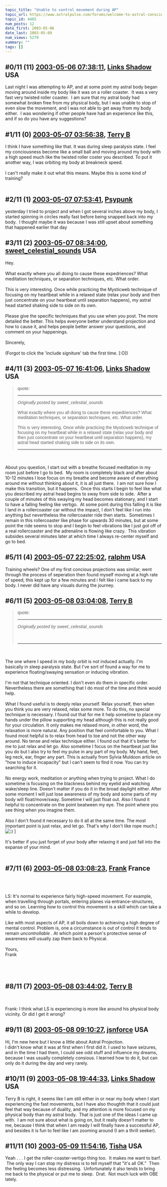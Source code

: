 ```yaml
---
topic_title: "Unable to control movement during AP"
topic_url: https://www.astralpulse.com/forums/welcome-to-astral-consciousness!/unable-to-control-movement-during-ap
topic_id: 4465
num_posts: 12
date_first: 2003-05-06
date_last: 2003-05-09
num_views: 5279
summary: ""
tags: []
---
```


## \#0/11 (11) [2003-05-06 07:38:11](https://www.astralpulse.com/forums/index.php?msg=120169), [Links Shadow](https://www.astralpulse.com/forums/profile/?u=2144) USA ##
<section>
Last night I was attempting to AP, and at some point my astral body began moving around inside my body like it was on a roller coaster.  It was a very fast very twisted roller coaster.  I am sure that my astral body had somewhat broken free from my physical body, but I was unable to stop of even slow the movement, and I was not able to get away from my body either.  I was wondering if other people have had an experience like this, and if so do you have any suggestions?
</section>

## \#1/11 (0) [2003-05-07 03:56:38](https://www.astralpulse.com/forums/index.php?msg=30561), [Terry B](https://www.astralpulse.com/forums/profile/?u=2199)  ##
<section>
I think I have something like that. It was during sleep paralysis state. I feel my conciousness become like a small ball and moving around my body with a high speed much like the twisted roller coster you described. To put it another way, I was orbiting my body at breakneck speed.
<br>
<br>
I can't really make it out what this means. Maybe this is some kind of training?
<br>
<br>
</section>

## \#2/11 (1) [2003-05-07 07:53:41](https://www.astralpulse.com/forums/index.php?msg=30575), [Psypunk](https://www.astralpulse.com/forums/profile/?u=2190)  ##
<section>
yesterday I tried to project and when I got several inches above my body, I started spinning in circles really fast before being snapped back into my body.  I thought maybe it was because I was still upset about something that happened earlier that day
</section>

## \#3/11 (2) [2003-05-07 08:34:00](https://www.astralpulse.com/forums/index.php?msg=30584), [sweet_celestial_sounds](https://www.astralpulse.com/forums/profile/?u=1975) USA ##
<section>
Hey.
<br>
<br>
What exactly where you all doing to cause these expedriences? What meditation techniques, or separation techniques, etc. What order.
<br>
<br>
This is very interesting. Once while practicing the Mysticweb technique of focusing on my heartbeat while in a relaxed state (relax your body and then just concentrate on your heartbeat until separation happens), my astral head started shaking side to side on its own.
<br>
<br>
Please give the specific techniques that you use when you post. The more detailed the better. This helps everyone better understand projection and how to cause it, and helps people better answer your questions, and comment on your happenings.
<br>
<br>
Sincerely,
<br>
<br>
(Forgot to click the 'include signiture' tab the first time. [:O])
</section>

## \#4/11 (3) [2003-05-07 16:41:06](https://www.astralpulse.com/forums/index.php?msg=30633), [Links Shadow](https://www.astralpulse.com/forums/profile/?u=2144) USA ##
<section>
<blockquote id='"quote"'>
 <font face='"Arial"' id='"quote"' size='"1"'>
  quote:
  <hr height='"1"' id='"quote"' noshade=""/>
  <i>
   Originally posted by sweet_celestial_sounds
  </i>
  <br>
  <br>
  What exactly where you all doing to cause these expedriences? What meditation techniques, or separation techniques, etc. What order.
  <br>
  <br>
  This is very interesting. Once while practicing the Mysticweb technique of focusing on my heartbeat while in a relaxed state (relax your body and then just concentrate on your heartbeat until separation happens), my astral head started shaking side to side on its own.
  <br>
  <hr height='"1"' id='"quote"' noshade=""/>
 </font>
</blockquote>
<br>
<br>
About you question, I start out with a breathe focused meditation in my room just before I go to bed.  My room is completely black and after about 10-12 minutes I lose focus on my breathe and become aware of everything around me without thinking about it, it is all just there.  I am not sure how I make this transition, but it happens.  Once this starts I begin to feel like what you described my astral head begins to sway from side to side.  After a couple of minutes of this swaying my head becomes stationary, and I start to have a falling feeling like vertigo.  At some point during this falling it is like I land in a rollercoaster car without the impact, I don't feel like I run into anything but nevertheless the rollercoaster ride then starts.  Sometimes I remain in this rollercoaster like phase for upwards 30 minutes, but at some point the ride seems to stop and I begin to feel vibrations like I just got off of a real rollercoaster and the adrenaline is flowing like crazy.  This vibration subsides several minutes later at which time I always re-center myself and go to bed.
</section>

## \#5/11 (4) [2003-05-07 22:25:02](https://www.astralpulse.com/forums/index.php?msg=30662), [ralphm](https://www.astralpulse.com/forums/profile/?u=488) USA ##
<section>
Training wheels? One of my first concious projections was similar, went through the process of seperation then found myself moving at a high rate of speed, this kept up for a few minutes and i felt like i came back to my body. I never did have any visuals during the journey.
</section>

## \#6/11 (5) [2003-05-08 03:04:08](https://www.astralpulse.com/forums/index.php?msg=30680), [Terry B](https://www.astralpulse.com/forums/profile/?u=2199)  ##
<section>
<blockquote id='"quote"'>
 <font face='"Arial"' id='"quote"' size='"1"'>
  quote:
  <hr height='"1"' id='"quote"' noshade=""/>
  <i>
   Originally posted by sweet_celestial_sounds
  </i>
  <br>
  <br>
  <br>
  <hr height='"1"' id='"quote"' noshade=""/>
 </font>
</blockquote>
<br>
<br>
The one where I speed in my body orbit is not induced actually. I'm basically in sleep paralysis state. But I've sort of found a way for me to experience floating/swaying sensation or inducing vibration.
<br>
<br>
I'm not that technique oriented. I don't even do them in specific order. Nevertheless there are something that I do most of the time and think would help.
<br>
<br>
What I found useful is to deeply relax yourself. Relax yourself, then when you think you are very relaxed, relax some more. To do this, no special technique is necessary. I found out that for me it help sometime to place my hands under the pillow supporting my head although this is not really good for your circulation. It only makes me relaxed more, in other word, the relaxation is more natural. Any position that feel comfortable to you. What I found most helpful is to relax from head to toe and not the other way around. No tense and relax technique either. I found out that it's better for me to just relax and let go. Also sometime I focus on the heartbeat just like you do but I also try to feel my pulse in any part of my body. My hand, feet, leg neck, ear, finger any part. This is actually from Sylvia Muldoon article on "how to induce incapacity" but I can't seem to find it now. You can try searching for it.
<br>
<br>
No energy work, meditation or anything when trying to project. What I do sometime is focusing on the blackness behind my eyelid and watching wake/sleep line. Doesn't matter if you do it in the broad daylight either. After some moment I will just lose awareness of my body and some parts of my body will float/move/sway. Sometime I will just float out. Also I found it helpful to concentrate on the point beatween my eye. The point where you see thing when you imagine them.
<br>
<br>
Also I don't found it necessary to do it all at the same time. The most important point is just relax, and let go. That's why I don't like rope much.[
<img alt=":)" class="smiley" src="https://www.astralpulse.com/forums/Smileys/fugue/smiley.png" title="Smiley"/>
]
<br>
<br>
It's better if you just forget of your body after relaxing it and just fall into the expanse of your mind.
<br>
<br>
</section>

## \#7/11 (6) [2003-05-08 03:08:23](https://www.astralpulse.com/forums/index.php?msg=30682), [Frank](https://www.astralpulse.com/forums/profile/?u=359) France ##
<section>
<br>
<br>
<br>
LS: It's normal to experience fairly high-speed movement. For example, when travelling through portals, entering planes via entrance-structures, and so on. Learning how to control this movement is a skill which can take a while to develop.
<br>
<br>
Like with most aspects of AP, it all boils down to achieving a high degree of mental control. Problem is, one a circumstance is out of control it tends to remain
<i>
 uncontrollable
</i>
. At which point a person's protective sense of awareness will usually zap them back to Physical.
<br>
<br>
Yours,
<br>
Frank
<br>
<br>
<br>
<br>
</section>

## \#8/11 (7) [2003-05-08 03:44:02](https://www.astralpulse.com/forums/index.php?msg=30684), [Terry B](https://www.astralpulse.com/forums/profile/?u=2199)  ##
<section>
<br>
<br>
Frank: I think what LS is experiencing is more like around his physical body vicinity. Or did I get it wrong?
</section>

## \#9/11 (8) [2003-05-08 09:10:27](https://www.astralpulse.com/forums/index.php?msg=30710), [jsnforce](https://www.astralpulse.com/forums/profile/?u=2274) USA ##
<section>
Hi, I'm new here but I know a little about Astral Projection.
<br>
I didn't know what it was at first when I first did it. I used to have seizures, and in the time I had them, I could see odd stuff and influence my dreams, because I was usually completely consious. I learned how to do it, but can only do it during the day and very rarely.
</section>

## \#10/11 (9) [2003-05-08 19:44:33](https://www.astralpulse.com/forums/index.php?msg=30771), [Links Shadow](https://www.astralpulse.com/forums/profile/?u=2144) USA ##
<section>
Terry B is right, it seems like I am still either in or near my body when I start experiencing the fast movements, but I have also thoughth that it could just feel that way because of duality, and my attention is more focused on my physical body than my astral body.  That is just one of the ideas I came up with.  I am not sure about what is going on, but it really doesn't matter to me, because I think that when I am ready I will finally have a successful AP, and besides it is fun to feel like I am zooming around (I am a thrill seeker).
</section>

## \#11/11 (10) [2003-05-09 11:54:16](https://www.astralpulse.com/forums/index.php?msg=30856), [Tisha](https://www.astralpulse.com/forums/profile/?u=594) USA ##
<section>
Yeah . . . I get the roller-coaster-vertigo thing too.  It makes me want to barf.  The only way I can stop my distress is to tell myself that "it's all OK."  Then the feeling becomes less distressing.  Unfortunately it also tends to bring me back to the physical or put me to sleep.  Drat.  Not much luck with OBE lately.
<br>
</section>